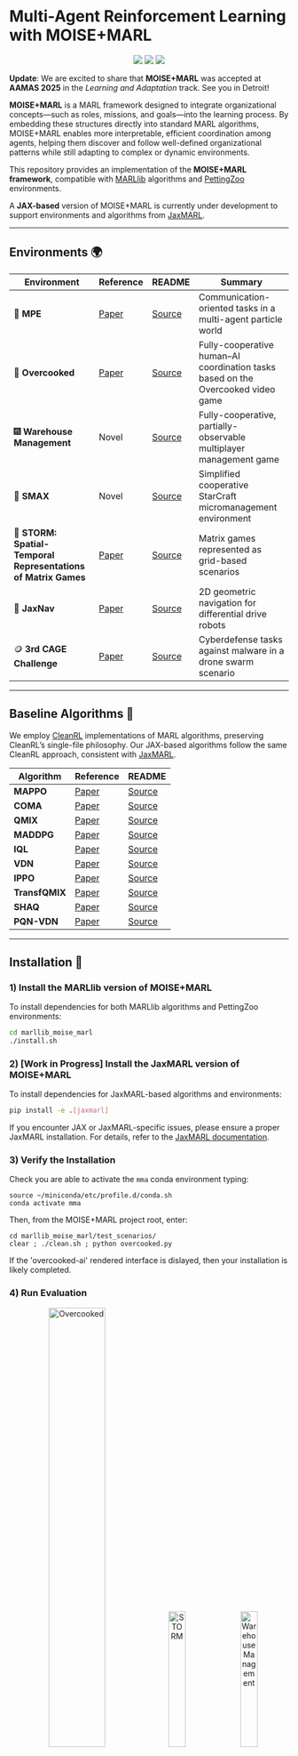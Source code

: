 # Multi-Agent Reinforcement Learning with MOISE+MARL

<p align="center">
       <a href= "https://github.com/FLAIROx/JaxMARL/blob/main/LICENSE">
       <a href= "https://github.com/FLAIROx/JaxMARL/blob/main/LICENSE">
        <img src="https://img.shields.io/badge/license-Apache2.0-blue.svg" /></a>
       <a href= "https://colab.research.google.com/github/FLAIROx/JaxMARL/blob/main/jaxmarl/tutorials/JaxMARL_Walkthrough.ipynb">
       <a href= "https://arxiv.org/abs/2503.23615">
        <img src="https://img.shields.io/badge/arXiv-2503.10090-b31b1b.svg" /></a>
       <a href= "https://julien6.github.io/MOISE-MARL/">
        <img src="https://img.shields.io/badge/docs-green" /></a>
</p>

**Update**: We are excited to share that **MOISE+MARL** was accepted at **AAMAS 2025** in the *Learning and Adaptation* track. See you in Detroit!

**MOISE+MARL** is a MARL framework designed to integrate organizational concepts—such as roles, missions, and goals—into the learning process. By embedding these structures directly into standard MARL algorithms, MOISE+MARL enables more interpretable, efficient coordination among agents, helping them discover and follow well-defined organizational patterns while still adapting to complex or dynamic environments.

This repository provides an implementation of the **MOISE+MARL framework**, compatible with [MARLlib](https://marllib.readthedocs.io/en/latest/) algorithms and [PettingZoo](https://pettingzoo.farama.org/) environments.

A **JAX-based** version of MOISE+MARL is currently under development to support environments and algorithms from [JaxMARL](https://github.com/FLAIROx/JaxMARL).

---

## Environments 🌍

| Environment          | Reference                                                   | README                                                                             | Summary                                                                 |
|----------------------|-------------------------------------------------------------|-------------------------------------------------------------------------------------|-------------------------------------------------------------------------|
| 🔴 **MPE**           | [Paper](https://arxiv.org/abs/1706.02275)                  | [Source](https://github.com/FLAIROx/JaxMARL/tree/main/jaxmarl/environments/mpe)     | Communication-oriented tasks in a multi-agent particle world           |
| 🍲 **Overcooked**    | [Paper](https://arxiv.org/abs/1910.05789)                  | [Source](https://github.com/FLAIROx/JaxMARL/tree/main/jaxmarl/environments/overcooked) | Fully-cooperative human–AI coordination tasks based on the Overcooked video game |
| 🎆 **Warehouse Management** | Novel                                           | [Source](https://github.com/julien6/OMARLE)                                         | Fully-cooperative, partially-observable multiplayer management game    |
| 👾 **SMAX**          | Novel                                                      | [Source](https://github.com/FLAIROx/JaxMARL/tree/main/jaxmarl/environments/smax)    | Simplified cooperative StarCraft micromanagement environment           |
| 🧮 **STORM: Spatial-Temporal Representations of Matrix Games** | [Paper](https://openreview.net/forum?id=54F8woU8vhq) | [Source](https://github.com/FLAIROx/JaxMARL/tree/main/jaxmarl/environments/storm)   | Matrix games represented as grid-based scenarios                        |
| 🧭 **JaxNav**        | [Paper](https://www.arxiv.org/abs/2408.15099)              | [Source](https://github.com/FLAIROx/JaxMARL/tree/main/jaxmarl/environments/jaxnav)  | 2D geometric navigation for differential drive robots                  |
| 🪙 **3rd CAGE Challenge** | [Paper](https://arxiv.org/abs/2108.09118)           | [Source](https://github.com/cage-challenge/cage-challenge-3)                        | Cyberdefense tasks against malware in a drone swarm scenario           |

---

## Baseline Algorithms 🦉

We employ [CleanRL](https://docs.cleanrl.dev/) implementations of MARL algorithms, preserving CleanRL’s single-file philosophy. Our JAX-based algorithms follow the same CleanRL approach, consistent with [JaxMARL](https://github.com/FLAIROx/JaxMARL).

| Algorithm    | Reference                                                 | README                                                                                 |
|--------------|-----------------------------------------------------------|----------------------------------------------------------------------------------------|
| **MAPPO**    | [Paper](https://arxiv.org/abs/2103.01955)                | [Source](https://github.com/FLAIROx/JaxMARL/tree/main/baselines/MAPPO)                |
| **COMA**     | [Paper](https://arxiv.org/abs/1705.08926)                | [Source](https://github.com/matteokarldonati/Counterfactual-Multi-Agent-Policy-Gradients) |
| **QMIX**     | [Paper](https://arxiv.org/abs/1803.11485)                | [Source](https://github.com/FLAIROx/JaxMARL/tree/main/baselines/QLearning)            |
| **MADDPG**   | [Paper](https://arxiv.org/abs/1706.02275)                | [Source](https://github.com/openai/maddpg)                                            |
| **IQL**      | [Paper](https://arxiv.org/abs/1312.5602v1)               | [Source](https://github.com/FLAIROx/JaxMARL/tree/main/baselines/QLearning)            |
| **VDN**      | [Paper](https://arxiv.org/abs/1706.05296)                | [Source](https://github.com/FLAIROx/JaxMARL/tree/main/baselines/QLearning)            |
| **IPPO**     | [Paper](https://arxiv.org/pdf/2011.09533.pdf)            | [Source](https://github.com/FLAIROx/JaxMARL/tree/main/baselines/IPPO)                 |
| **TransfQMIX** | [Paper](https://www.southampton.ac.uk/~eg/AAMAS2023/pdfs/p1679.pdf) | [Source](https://github.com/FLAIROx/JaxMARL/tree/main/baselines/QLearning)  |
| **SHAQ**     | [Paper](https://arxiv.org/abs/2105.15013)                | [Source](https://github.com/FLAIROx/JaxMARL/tree/main/baselines/QLearning)            |
| **PQN-VDN**  | [Paper](https://arxiv.org/abs/2407.04811)                | [Source](https://github.com/mttga/purejaxql)                                          |

---

## Installation 🧗

### 1) Install the **MARLlib** version of MOISE+MARL

To install dependencies for both MARLlib algorithms and PettingZoo environments:

```bash
cd marllib_moise_marl
./install.sh
```

### 2) [Work in Progress] Install the **JaxMARL** version of MOISE+MARL

To install dependencies for JaxMARL-based algorithms and environments:

```bash
pip install -e .[jaxmarl]
```

If you encounter JAX or JaxMARL-specific issues, please ensure a proper JaxMARL installation. For details, refer to the [JaxMARL documentation](https://github.com/FLAIROx/JaxMARL?tab=readme-ov-file#installation--).

### 3) Verify the Installation

Check you are able to activate the ```mma``` conda environment typing:

```
source ~/miniconda/etc/profile.d/conda.sh
conda activate mma
```

Then, from the MOISE+MARL project root, enter:

```
cd marllib_moise_marl/test_scenarios/
clear ; ./clean.sh ; python overcooked.py
```

If the 'overcooked-ai' rendered interface is dislayed, then your installation is likely completed.

### 4) Run Evaluation

<div class="collage">
    <div class="column" align="center">
        <div class="row" align="center">
            <img src="https://raw.githubusercontent.com/julien6/MOISE-MARL/refs/heads/main/docs/images/overcooked.gif?raw=true" alt="Overcooked" width="45%">
            <img src="https://raw.githubusercontent.com/FLAIROx/JaxMARL/refs/heads/main/docs/imgs/storm.gif" alt="STORM" width="25%">
            <img src="https://raw.githubusercontent.com/julien6/MOISE-MARL/refs/heads/main/docs/images/wm.gif?raw=true" alt="Warehouse Management" width="25%">
        </div>
        <div class="row" align="center">
            <img src="https://raw.githubusercontent.com/julien6/MOISE-MARL/refs/heads/main/docs/images/mpe.gif?raw=true" alt="MPE" width="25%">
            <img src="https://raw.githubusercontent.com/julien6/MOISE-MARL/refs/heads/main/docs/images/cyborg.gif?raw=true" alt="CybORG" width="28.3%">
            <img src="https://raw.githubusercontent.com/FLAIROx/JaxMARL/refs/heads/main/docs/imgs/smax.gif" alt="SMAX" width="25%">
        </div>
    </div>
</div>

<p align="center">
<em>Examples of rendered environments as animated GIFs (some are adapted from [JaxMARL](https://github.com/FLAIROx/JaxMARL))</em>
</p>

---

To train and test a MARL algorithm on a specific environment, look at the `test_scenarios` folder containing typical examples showing how to use MMA for various environments.

**Notes:**

* Incomplete training sessions are automatically saved as checkpoints.
* Checkpoints contain the latest training data
* Recorded environments are saved as mp4 video if 'record_env' is enabled.

For example, to train/test agents using **MAPPO** on the **Overcooked AI** environment:

```bash
clear ; ./clean.sh ; python overcooked.py
```

---

### API Documentation

An documentation wiki is available at: https://julien6.github.io/MOISE-MARL/

---

### Basic MOISE+MARL API Usage for MARLlib 🖥️

The **MOISE+MARL API (MMA)** provides a series of classes and modified MARLlib functions. You can first implement a `label_manager` to handle observations and actions so you can conveniently use them to create roles and goals logics aftewards. Then, you can create an `organizational_model` that you can inject in the ```marllib.make_env``` function to make your organizational model effective during training.

MMA also features the **Trajectory-based Evaluation in MOISE+MARL (TEMM)** method, accessed via the `TEMM` class. This function produces dendrogram showing clusters of actions and observation to help in determing implicit roles and goals in an augmented MOISE+MARL model.

Here is an environment-agnostic skeleton code showing the underlying principles of MMA.

```python 
from marllib import marl
from mma_wrapper.label_manager import label_manager
from mma_wrapper.organizational_model import deontic_specification, organizational_model, structural_specifications, functional_specifications, deontic_specifications, time_constraint_type
from mma_wrapper.temm.TEMM import TEMM
from mma_wrapper.organizational_specification_logic import role_logic, goal_factory, role_factory, goal_logic
from mma_wrapper.utils import label, observation, action, trajectory
from simple_env import simple_env

env = simple_env_v3.env(render_mode="human")

# Implement the observation/action label manager

class simple_label_manager(label_manager):

    def one_hot_encode_observation(self, observation: Any, agent: str = None) -> 'observation':
        ...
        return one_hot_encoded_observation

    def one_hot_decode_observation(self, observation: observation, agent: str = None) -> Any:
        ...
        return extracted_values

    def one_hot_encode_action(self, action: Any, agent: str = None) -> action:
        ...
        return encoded_action

    def one_hot_decode_action(self, action: action, agent: str = None) -> Any:
        ...
        return decoded_action
    ...

# Create some custom script rules

def role1_fun(trajectory: trajectory, observation: label, agent_name: str, label_manager: label_manager) -> label:
    # print("Leader adversary")
    data = label_manager.one_hot_decode_observation(
        observation=observation, agent=agent_name)
    ...
    return action

def role2_fun(trajectory: trajectory, observation: label, agent_name: str, label_manager: label_manager) -> label:
    # print("Leader adversary")
    data = label_manager.one_hot_decode_observation(
        observation=observation, agent=agent_name)
    ...
    return action

simple_label_mngr = simple_label_manager() 

# Define a MOISE+MARL model
simple_model = organizational_model(
    structural_specifications(
        roles={
            "role_1": role_logic(label_manager=simple_label_mngr).registrer_script_rule(role1_fun),
            "role_2": role_logic(label_manager=simple_label_mngr).registrer_script_rule(role2_fun),
            "role_3": role_logic(label_manager=simple_label_mngr).register_pattern_rule("[#any,#any](0,*)[o1,a1](1,1)", "o2", [("a1", 1), "a2", 1])
            },
        role_inheritance_relations={}, root_groups={}),
    functional_specifications=functional_specifications(
        goals={}, social_scheme={}, mission_preferences=[]),
    deontic_specifications=deontic_specifications(permissions=[], obligations=[
        deontic_specification("role_1", ["agent_0"], [], time_constraint_type.ANY),
        deontic_specification("role_2", ["agent_1", "agent_2"], [], time_constraint_type.ANY)
    ]))

# prepare env
env = marl.make_env(environment_name="mpe",
                    map_name="simple_world_comm", organizational_model=simple_model)

# initialize algorithm with appointed hyper-parameters
# (here 'test' for debuging)
mappo = marl.algos.mappo(hyperparam_source="test")

# build agent model based on env + algorithms + user preference
model = marl.build_model(
    env, mappo, {"core_arch": "mlp", "encode_layer": "128-256"})

# start training
mappo.fit(env, model, stop={'episode_reward_mean': 6000, 'timesteps_total': 20000000}, local_mode=False, num_gpus=0, num_gpus_per_worker=0,
          num_workers=1, share_policy='group', checkpoint_freq=20)

# rendering from given checkpoint
mappo.render(env, model,
             restore_path={
                 'params_path': "./exp_results/.../params.json",
                 'model_path': "./exp_results/.../checkpoint_000020/checkpoint-20",
                 # generates rendered mp4 videos
                 'record_env': True,
                 # runs the default rendering mechanism
                 'render_env': True
             },
             local_mode=True,
             share_policy="group",
             stop_timesteps=1,
             timesteps_total=1,
             checkpoint_freq=1,
             stop_iters=1,
             checkpoint_end=True)
```

<h2 name="cite" id="cite">Citing MOISE+MARL📜 </h2>
If you use MOISE+MARL in your work, please cite us as follows:

```

@inproceedings{soule2024moise_marl, 
  title     = {An Organizationally-Oriented Approach to Enhancing Explainability and Control in Multi-Agent Reinforcement Learning}, 
  author    = {Soulé, Julien and Jamont, Jean-Paul and Occello, Michel and Traonouez, Louis-Marie and Théron, Paul}, 
  booktitle = {Proceedings of the 24th International Conference on Autonomous Agents and Multiagent Systems (AAMAS)}, 
  year      = {2024}, 
  series    = {AAMAS '24}, 
  pages     = {XXX--XXX}, % TBD
  publisher = {International Foundation for Autonomous Agents and Multiagent Systems}, 
  address   = {Detroit, USA}, 
  month     = {May}, 
  abstract  = {Multi-Agent Reinforcement Learning can lead to the development of collaborative agent behaviors that show similarities with organizational concepts. Pushing forward this perspective, we introduce a novel framework that explicitly incorporates organizational roles and goals from the $\mathcal{M}OISE^+$ model into the MARL process, guiding agents to satisfy corresponding organizational constraints. By structuring training with roles and goals, we aim to enhance both the explainability and control of agent behaviors at the organizational level, whereas much of the literature primarily focuses on individual agents. Additionally, our framework includes a post-training analysis method to infer implicit roles and goals, offering insights into emergent agent behaviors. This framework has been applied across various MARL environments and algorithms, demonstrating coherence between predefined organizational specifications and those inferred from trained agents.}, 
  keywords  = {Multi-Agent Reinforcement Learning, Organizational Explainability, Organizational Control}, 
}
```

## See Also 🙌

There are a number of other libraries which inspired this work, we encourage you to take a look!

#### Related Projects:

 - *ROMA*: https://github.com/TonghanWang/ROMA
 - *Roco*: https://papers.ssrn.com/sol3/papers.cfm?abstract_id=5060074
 - *CORD*: https://arxiv.org/abs/2501.02221
 - *TarMAC*: https://arxiv.org/abs/1810.11187
 - *Feudal Multi-Agent Hierarchies for Cooperative Reinforcement Learning*
: https://arxiv.org/abs/1901.08492
